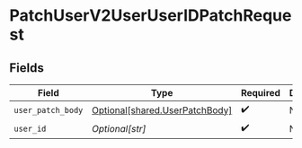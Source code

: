 # PatchUserV2UserUserIDPatchRequest


## Fields

| Field                                                                      | Type                                                                       | Required                                                                   | Description                                                                |
| -------------------------------------------------------------------------- | -------------------------------------------------------------------------- | -------------------------------------------------------------------------- | -------------------------------------------------------------------------- |
| `user_patch_body`                                                          | [Optional[shared.UserPatchBody]](undefined/models/shared/userpatchbody.md) | :heavy_check_mark:                                                         | N/A                                                                        |
| `user_id`                                                                  | *Optional[str]*                                                            | :heavy_check_mark:                                                         | N/A                                                                        |